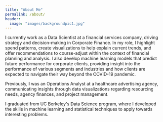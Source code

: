 ```yaml
---
title: "About Me"
permalink: /about/
header:
  image: "images/backgroundpic1.jpg"
---
```


I currently work as a Data Scientist at a financial services company, driving strategy and decision-making in Corporate Finance. In my role, I highlight spend patterns, create visualizations to help explain current trends, and offer recommendations to course-adjust within the context of financial planning and analysis. I also develop machine learning models that predict future performance for corporate clients, providing insight into the performance of various segments and industries and how clients are expected to navigate their way beyond the COVID-19 pandemic.

Previously, I was an Operations Analyst at a healthcare advertising agency, communicating insights through data visualizations regarding resourcing needs, agency finances, and project management.  

I graduated from UC Berkeley's Data Science program, where I developed the skills in machine learning and statistical techniques to apply towards interesting problems.
